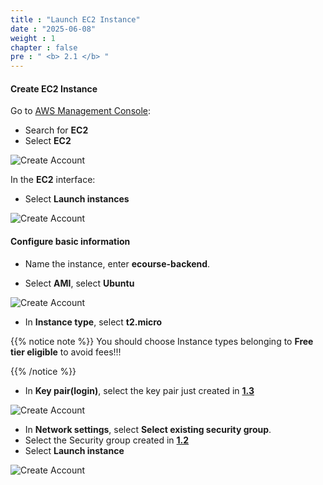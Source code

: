 ```yaml
---
title : "Launch EC2 Instance"
date : "2025-06-08"
weight : 1
chapter : false
pre : " <b> 2.1 </b> "
---
```


#### Create EC2 Instance

Go to [AWS Management Console](https://ap-southeast-1.console.aws.amazon.com/):

- Search for **EC2**
- Select **EC2**

![Create Account](/NestJS-AWS-workshop/images/2/EC.png)

In the **EC2** interface:

- Select **Launch instances**

![Create Account](/NestJS-AWS-workshop/images/2/EC1.png)

#### Configure basic information

- Name the instance, enter **ecourse-backend**.

- Select **AMI**, select **Ubuntu**

![Create Account](/NestJS-AWS-workshop/images/2/EC3.PNG)

- In **Instance type**, select **t2.micro**

{{% notice note %}}
You should choose Instance types belonging to **Free tier eligible** to avoid fees!!!

{{% /notice %}}

- In **Key pair(login)**, select the key pair just created in [**1.3**](/vi/1-create-new-aws-account/1.3-create-key-pair/)

![Create Account](/NestJS-AWS-workshop/images/2/EC4.PNG)

- In **Network settings**, select **Select existing security group**.
- Select the Security group created in [**1.2**](/vi/1-create-new-aws-account/1.2-create-security-group-for-ec2/)
- Select **Launch instance**

![Create Account](/NestJS-AWS-workshop/images/2/EC5.PNG)